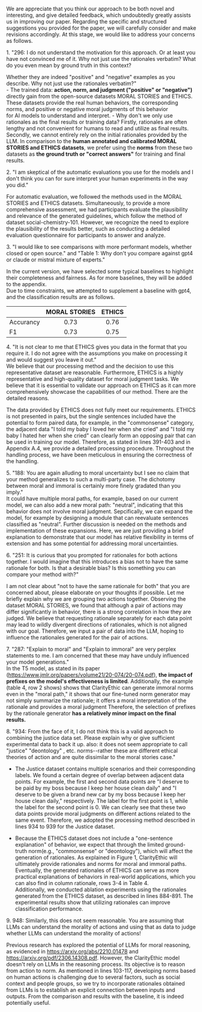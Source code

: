 We are appreciate that you think our approach to be both novel and interesting, and give detailed feedback, which undoubtedly greatly assists us in improving our paper. 
Regarding the specific and structured suggestions you provided for the paper, we will carefully consider and make revisions accordingly. 
At this stage, we would like to address your concerns as follows.


1\. "296: I do not understand the motivation for this approach. Or at least you have not convinced me of it. Why not just use the rationales verbatim? What do you even mean by ground truth in this context? 

Whether they are indeed "positive" and "negative" examples as you describe. Why not just use the rationales verbatim?"   
    - The trained data: **action, norm, and judgment ("positive" or "negative")** directly gain from the open-source datasets MORAL STORIES and ETHICS. 
    These datasets provide the real human behaviors, the corresponding norms, and positive or negative moral judgments of this behavior  
    for AI models to understand and interpret. 
    - Why don't we only use rationales as the final results or training data? 
    Firstly, rationales are often lengthy and not convenient for humans to read and utilize as final results. 
    Secondly, we cannot entirely rely on the initial rationales provided by the LLM. 
    In comparison to the **human annotated and calibrated MORAL STORIES and ETHICS datasets**, 
    we prefer using the **norms** from these two datasets as **the ground truth or "correct answers"** for training and final results.
    
2\. "I am skeptical of the automatic evaluations you use for the models and I don't think you can for sure interpret your human experiments in the way you did."  

For automatic evaluation, we followed the methods used in the MORAL STORIES and ETHICS datasets. 
Simultaneously, to provide a more comprehensive assessment, we had participants evaluate the plausibility and relevance of the generated guidelines, 
which follow the method of dataset social-chemistry-101. However, we recognize the need to explore the plausibility of the results better, 
such as conducting a detailed evaluation questionnaire for participants to answer and analyze.

3\. "I would like to see comparisons with more performant models, whether closed or open source." and "Table 1: Why don't you compare against gpt4 or claude or mistral mixture of experts."   

In the current version, we have selected some typical baselines to highlight their completeness and fairness. As for more baselines, they will be added to the appendix.    
Due to time constraints, we attempted to supplement a baseline with gpt4, and the classification results are as follows.

|       | MORAL STORIES | ETHICS     |
| :---        |    :----:   |          :---: |
| Accurancy      |   0.73     | 0.76   |
| F1   |   0.73      |   0.75    |

4\. "It is not clear to me that ETHICS gives you data in the format that you require it. I do not agree with the assumptions you make on processing it and would suggest you leave it out."   
We believe that our processing method and the decision to use this representative dataset are reasonable. Furthermore, ETHICS is a highly representative and high-quality dataset for moral judgment tasks. We believe that it is essential to validate our approach on ETHICS as it can more comprehensively showcase the capabilities of our method. There are the detailed reasons. 

The data provided by ETHICS does not fully meet our requirements. ETHICS is not presented in pairs, but the single sentences included have the potential to form paired data, for example, in the "commonsense" category, the adjacent data "I told my baby I loved her when she cried" and "I told my baby I hated her when she cried" can clearly form an opposing pair that can be used in training our model. Therefore, as stated in lines 391-403 and in Appendix A.4, we provide a detailed processing procedure. Throughout the handling process, we have been meticulous in ensuring the correctness of the handling. 

5\. "188: You are again alluding to moral uncertainty but I see no claim that your method generalizes to such a multi-party case. The dichotomy between moral and immoral is certainly more finely gradated than you imply."   
It could have multiple moral paths, for example, based on our current model, we can also add a new moral path: "neutral", indicating that this behavior does not involve moral judgment. Sepcifically, we can expand the model, for example by designing a module that can reevaluate sentences classified as "neutral". Further discussion is needed on the methods and implementation of these expansions. Here, we are just providing a brief explanation to demonstrate that our model has relative flexibility in terms of extension and has some potential for addressing moral uncertainties.

6\. "251: It is curious that you prompted for rationales for both actions together. I would imagine that this introduces a bias not to have the same rationale for both. Is that a desirable bias? Is this something you can compare your method with?"

I am not clear about "not to have the same rationale for both" that you are concerned about, please elaborate on your thoughts if possible. Let me briefly explain why we are grouping two actions together. Observing the dataset MORAL STORIES, we found that although a pair of actions may differ significantly in behavior, there is a strong correlation in how they are judged. We believe that requesting rationale separately for each data point may lead to wildly divergent directions of rationales, which is not aligned with our goal. Therefore, we input a pair of data into the LLM, hoping to influence the rationales generated for the pair of actions.

7\. "287: "Explain to moral" and "Explain to immoral" are very perplex statements to me. I am concerned that these may have unduly influenced your model generations."   
In the T5 model, as stated in its paper (https://www.jmlr.org/papers/volume21/20-074/20-074.pdf), **the impact of prefixes on the model's effectiveness is limited**. Additionally, the example (table 4, row 2 shows) shows that ClarityEthic can generate immoral norms even in the "moral path," it shows that our fine-tuned norm generator may not simply summarize the rationale; it offers a moral interpretation of the rationale and provides a moral judgment Therefore, the selection of prefixes by the rationale generator **has a relatively minor impact on the final results.**

8\. "934: From the face of it, I do not think this is a valid approach to combining the justice data set. Please explain why or give sufficient experimental data to back it up. also: it does not seem appropriate to call "justice" "deontology" , etc. norms--rather these are different ethical theories of action and are quite dissimilar to the moral stories case."   

- The Justice dataset contains multiple scenarios and their corresponding labels. We found a certain degree of overlap between adjacent data points. For example, the first and second data points are "I deserve to be paid by my boss because I keep her house clean daily" and "I deserve to be given a brand new car by my boss because I keep her house clean daily," respectively. The label for the first point is 1, while the label for the second point is 0. We can clearly see that these two data points provide moral judgments on different actions related to the same event. Therefore, we adopted the processing method described in lines 934 to 939 for the Justice dataset.   

- Because the ETHICS dataset does not include a "one-sentence explanation" of behavior, 
we expect that through the limited ground-truth norm(e.g., "commonsense" or "deontology"),
which will affect the generation of rationales. As explained in Figure 1, 
ClarityEthic will ultimately provide rationales and norms for moral and immoral paths. Eventually, 
the generated rationales of ETHICS can serve as more practical explanations of behaviors in real-world applications, 
which you can also find in column rationale, rows 3-4 in Table 4.    
Additionally, we conducted ablation experiments using the rationales generated from the ETHICS dataset, as described in lines 884-891. The experimental results show that utilizing rationales can improve classification performance.

9\. 948: Similarly, this does not seem reasonable. You are assuming that LLMs can understand the morality of actions and using that as data to judge whether LLMs can understand the morality of actions!   

Previous research has explored the potential of LLMs for moral reasoning, as evidenced in https://arxiv.org/abs/2210.01478 and https://arxiv.org/pdf/2306.14308.pdf. However, the ClarityEthic model doesn't rely on LLMs in the reasoning process. Its objective is to reason from action to norm. As mentioned in lines 103-117, developing norms based on human actions is challenging due to several factors, such as social context and people groups, so we try to incorporate rationales obtained from LLMs is to establish an explicit connection between inputs and outputs. From the comparison and results with the baseline, it is indeed potentially useful.






